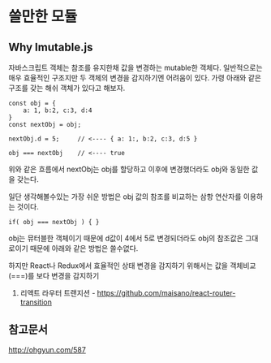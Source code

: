 # 쓸만한 모듈 

## Why Imutable.js 
자바스크립트 객체는 참조를 유지한채 값을 변경하는 mutable한 객체다. 일반적으로는 매우 효율적인 구조지만 두 객체의 변경을 감지하기엔 어려움이 있다.
 가령 아래와 같은 구조를 갖는 해쉬 객체가 있다고 해보자. 
 
```  
const obj = {
    a: 1, b:2, c:3, d:4
}
const nextObj = obj;

nextObj.d = 5;     // <---- { a: 1:, b:2, c:3, d:5 }

obj === nextObj    // <---- true

```
위와 같은 흐름에서 nextObj는 obj를 할당하고 이후에 변경했더라도 obj와 동일한 값을 갖는다. 


일단 생각해볼수있는 가장 쉬운 방법은 obj 값의 참조를 비교하는 삼항 연산자를 이용하는 것이다. 
```
if( obj === nextObj ) { }
```

 obj는 뮤터블한 객체이기 때문에 d값이 4에서 5로 변경되더라도 obj의 참조값은 그대로이기 때문에 아래와 같은 방법은 쓸수없다.




하지만 React나 Redux에서 효율적인 상태 변경을 감지하기 위해서는 값을  객체비교(===)를  보다  변경을 감지하기  



1. 리액트 라우터 트랜지션 - https://github.com/maisano/react-router-transition



## 참고문서 
http://ohgyun.com/587




## 

